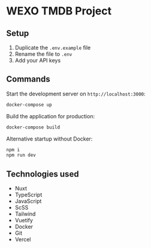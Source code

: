 # WEXO TMDB Project

## Setup

1. Duplicate the `.env.example` file
2. Rename the file to `.env`
3. Add your API keys

## Commands

Start the development server on `http://localhost:3000`:

```bash
docker-compose up
```

Build the application for production:

```bash
docker-compose build
```

Alternative startup without Docker:

```bash
npm i
npm run dev
```

## Technologies used

- Nuxt
- TypeScript
- JavaScript
- ScSS
- Tailwind
- Vuetify
- Docker
- Git
- Vercel

